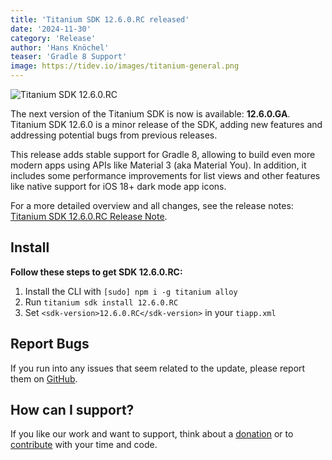 ```yaml
---
title: 'Titanium SDK 12.6.0.RC released'
date: '2024-11-30'
category: 'Release'
author: 'Hans Knöchel'
teaser: 'Gradle 8 Support'
image: https://tidev.io/images/titanium-general.png
---
```


![Titanium SDK 12.6.0.RC](/images/titanium-general.png)

The next version of the Titanium SDK is now is available: <b>12.6.0.GA</b>. Titanium SDK 12.6.0 is a minor
release of the SDK, adding new features and addressing potential bugs from previous releases.

This release adds stable support for Gradle 8, allowing to build even more modern apps using APIs like Material 3
(aka Material You). In addition, it includes some performance improvements for list views and other features like
native support for iOS 18+ dark mode app icons.

For a more detailed overview and all changes, see the release notes: [Titanium SDK 12.6.0.RC Release Note](https://titaniumsdk.com/guide/Titanium_SDK/Titanium_SDK_Release_Notes/Titanium_SDK_Release_Notes_12.x/Titanium_SDK_12.6.0.RC_Release_Note.html).

## Install

**Follow these steps to get SDK 12.6.0.RC:**

1. Install the CLI with `[sudo] npm i -g titanium alloy`
2. Run `titanium sdk install 12.6.0.RC`
3. Set `<sdk-version>12.6.0.RC</sdk-version>` in your `tiapp.xml`

## Report Bugs

If you run into any issues that seem related to the update, please report them on [GitHub](https://github.com/tidev/titanium-sdk/issues).

## How can I support?

If you like our work and want to support, think about a [donation](/donate) or to [contribute](/contribute) with your time and code.
